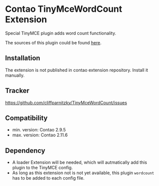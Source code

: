 Contao TinyMceWordCount Extension
=================================

Special TinyMCE plugin adds word count functionality.

The sources of this plugin could be found [here](http://www.tinymce.com/wiki.php/Plugin:wordcount).


Installation
------------

The extension is not published in contao extension repository.
Install it manually.


Tracker
-------

https://github.com/cliffparnitzky/TinyMceWordCount/issues


Compatibility
-------------

- min. version: Contao 2.9.5
- max. version: Contao 2.11.6


Dependency
----------

- A loader Extension will be needed, which will autmatically add this plugin to the TinyMCE config.
- As long as this extension not is not yet available, this plugin `wordcount` has to be added to each config file.